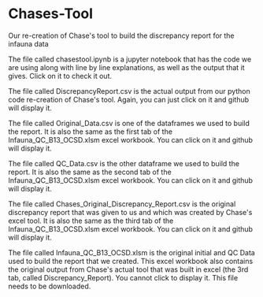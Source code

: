 # Chases-Tool
Our re-creation of Chase's tool to build the discrepancy report for the infauna data

The file called chasestool.ipynb is a jupyter notebook that has the code we are using along with line by line explanations, as well as the output that it gives. Click on it to check it out.

The file called DiscrepancyReport.csv is the actual output from our python code re-creation of Chase's tool. 
Again, you can just click on it and github will display it.

The file called Original_Data.csv is one of the dataframes we used to build the report. 
It is also the same as the first tab of the Infauna_QC_B13_OCSD.xlsm excel workbook.
You can click on it and github will display it.

The file called QC_Data.csv is the other dataframe we used to build the report. 
It is also the same as the second tab of the Infauna_QC_B13_OCSD.xlsm excel workbook.
You can click on it and github will display it.

The file called Chases_Original_Discrepancy_Report.csv is the original discrepancy report that was given to us and which was created by Chase's excel tool. It is also the same as the third tab of the Infauna_QC_B13_OCSD.xlsm excel workbook.
You can click on it and github will display it.

The file called Infauna_QC_B13_OCSD.xlsm is the original initial and QC Data used to build the report that we created. 
This excel workbook also contains the original output from Chase's actual tool that was built in excel (the 3rd tab, called Discrepancy_Report). 
You cannot click to display it. This file needs to be downloaded.
